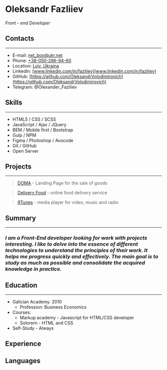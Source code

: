 # Oleksandr Fazliiev
*Front - end Developer*

## Contacts
---
* E-mail: [net_box@ukr.net](mailto:net_box@ukr.net)
* Phone: [+38-050-286-94-60](tel:+380502869460)
* Location: [Lviv, Ukraina](https://goo.gl/maps/N8dLLoMvsfuSLEpbA)
* Linkedin: [www.linkedin.com/in/fazliiev](www.linkedin.com/in/fazliiev)
* GitHub: [https://github.com/OleksandrVolodimirovich](https://github.com/OleksandrVolodimirovich)
* Telegram: @Olexander_Fazliiev

## Skills
---
* HTML5 / CSS / SCSS
* JavaScript / Ajax / JQuery
* BEM / Mobile first / Bootstrap
* Gulp / NPM
* Figma / Photoshop / Avocode
* Git / GitHub
* Open Server

## Projects
---

>[DOMA](https://oleksandrvolodimirovich.github.io/LandingDoma/) - Landing Page for the sale of goods

>[Delivery Food](https://oleksandrvolodimirovich.github.io/delivery-food/) - online food delivery service

>[ЯTunes](https://oleksandrvolodimirovich.github.io/iTunes/) - media player for video, music and radio


## Summary
---
### *I am a Front-End developer looking for work with projects interesting. I like to delve into the essence of different technologies to understand the principles of their work. It helps me progress quickly and effectively. The main goal is to study as much as possible and consolidate the acquired knowledge in practice.*

## Education
---
* Galician Academy. 2010
    * Profession: Business Economics
* Courses:
    * Markup academy - Javascript for HTML/CSS developer
    * Solorern - HTML and CSS
* Self-Study - Always

## Experience

## Languages